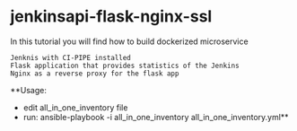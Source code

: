 # jenkinsapi-flask-nginx-ssl

In this tutorial you will find how to build dockerized microservice 

	Jenknis with CI-PIPE installed 
	Flask application that provides statistics of the Jenkins 
	Nginx as a reverse proxy for the flask app

**Usage:
- edit all_in_one_inventory file <br>
- run: ansible-playbook  -i all_in_one_inventory all_in_one_inventory.yml**
